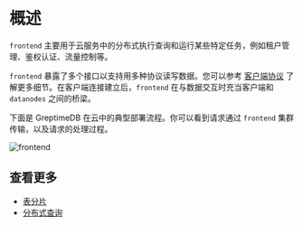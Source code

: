 # 概述

`frontend` 主要用于云服务中的分布式执行查询和运行某些特定任务，例如租户管理、鉴权认证、流量控制等。

`frontend` 暴露了多个接口以支持用多种协议读写数据。您可以参考 [客户端协议][1] 了解更多细节。在客户端连接建立后，`frontend` 在与数据交互时充当客户端和 `datanodes` 之间的桥梁。

下面是 GreptimeDB 在云中的典型部署流程。你可以看到请求通过 `frontend` 集群传输，以及请求的处理过程。

![frontend](/frontend.png)

## 查看更多

- [表分片][2]
- [分布式查询][3]

[1]: /zh/v0.3/user-guide/clients/overview.md
[2]: ./table-sharding.md
[3]: ./distributed-querying.md
